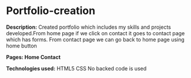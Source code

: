 # Portfolio-creation
**Description:**
Created portfolio which includes my skills and projects developed.From home page if we click on contact it goes to contact page which has forms. From contact page we can go back to home page using home button

**Pages:
Home
Contact**

**Technologies used:**
HTML5
CSS
No backed code is used
